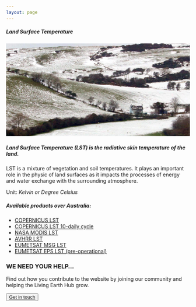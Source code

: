```yaml
---
layout: page
---
```


<!-- Content-section-start -->
<div class="container">
    <div class="row">
        <div class="col-12 mt-60">
            <h5 class="common-title">Land Surface Temperature</h5>
        </div>
        <div class="col-xs-12 col-sm-12 col-ms-9 col-lg-9 col-xl-9 col-xxl-9">
            <div class="common-image pb-5">
                <img src="/assets/img/wales/big/land-surface-temperature.jpg" class="img-fluid" alt="Land Surface Temperature">
            </div>
            <div>
                <h5 class="font-weight-bold">Land Surface Temperature (LST) is the radiative skin temperature of the land.</h5>
                <div class="pt-4">
                    <p>LST is a mixture of vegetation and soil temperatures. It plays an important role in the physic of land surfaces as it impacts the processes of energy and water exchange with the surrounding atmosphere.</p>
                    <p>Unit: <i>Kelvin or Degree Celsius</i></p>
                </div>
            </div>
            <div class="py-5">
                <h5 class="font-weight-bold mb-4">Available products over Australia:</h5>
                <ul class="list-title">
                    <li class="list-item"><a href="https://land.copernicus.eu/global/products/lst" target="_blank">COPERNICUS LST</a></li>
                    <li class="list-item"><a href="https://land.copernicus.eu/global/products/lst" target="_blank">COPERNICUS LST 10-daily cycle</a></li>
                    <li class="list-item"><a href="https://modis-land.gsfc.nasa.gov/temp.html" target="_blank">NASA MODIS LST</a></li>
                    <li class="list-item"><a href="https://www.europeandataportal.eu/data/en/dataset/936b319d-5253-425d-bd29-4b6ebce067ff" target="_blank">AVHRR LST</a></li>
                    <li class="list-item"><a href="https://landsaf.ipma.pt/en/products/land-surface-temperature/dlst/" target="_blank">EUMETSAT MSG LST</a></li>
                    <li class="list-item"><a href="https://landsaf.ipma.pt/en/products/land-surface-temperature/edlst/" target="_blank">EUMETSAT EPS LST (pre-operational)</a></li>
                </ul>
            </div>
        </div>
    </div>
</div>
<!-- Content-section-end -->

<!-- get-in-section-Start -->
<div class="container mb-100">
    <div class="get-in-section-main">
        <div class="get-in-section-dsc">
            <h3>WE NEED YOUR HELP&hellip;</h3>
            <p>Find out how you contribute to the website by joining our community and helping the Living Earth Hub grow.</p>
        </div>
        <button type="button"><a href="/contact/">Get in touch</a></button>
    </div>
</div>
<!-- get-in-section-End -->